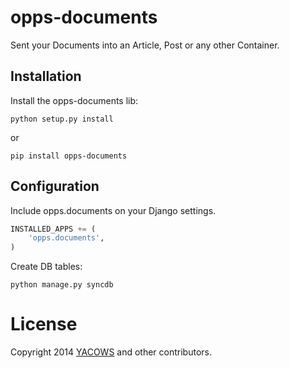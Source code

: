 opps-documents
================
Sent your Documents into an Article, Post or any other Container.


Installation
-------------

Install the opps-documents lib:

    python setup.py install


or

    pip install opps-documents



Configuration
-------------

Include opps.documents on your Django settings.

```python
INSTALLED_APPS += (
    'opps.documents',
)

```

Create DB tables:

    python manage.py syncdb


License
=======

Copyright 2014 [YACOWS](http://yacows.com.br) and other contributors.
